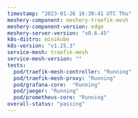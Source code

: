 ```yaml
---
timestamp: "2023-01-26 16:30:41 UTC Thu"
meshery-component: meshery-traefik-mesh
meshery-component-version: edge
meshery-server-version: "v0.6.45"
k8s-distro: minikube
k8s-version: "v1.25.3"
service-mesh: traefik-mesh
service-mesh-version: ""
tests:
  pod/traefik-mesh-controller: "Running"
  pod/traefik-mesh-proxy: "Running"
  pod/grafana-core:  "Running"
  pod/jaeger: "Running"
  pod/prometheus-core: "Running" 
overall-status: "passing"
---
```

